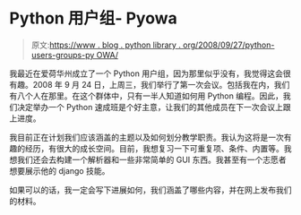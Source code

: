 # Python 用户组- Pyowa

> 原文:[https://www . blog . python library . org/2008/09/27/python-users-groups-py OWA/](https://www.blog.pythonlibrary.org/2008/09/27/python-users-groups-pyowa/)

我最近在爱荷华州成立了一个 Python 用户组，因为那里似乎没有，我觉得这会很有趣。2008 年 9 月 24 日，上周三，我们举行了第一次会议。包括我在内，我们有八个人在那里。在这个群体中，只有一半人知道如何用 Python 编程。因此，我们决定举办一个 Python 速成班是个好主意，让我们的其他成员在下一次会议上跟上进度。

我目前正在计划我们应该涵盖的主题以及如何划分教学职责。我认为这将是一次有趣的经历，有很大的成长空间。目前，我想复习一下可重复项、条件、内置等。我想我们还会去构建一个解析器和一些非常简单的 GUI 东西。我甚至有一个志愿者想要展示他的 django 技能。

如果可以的话，我一定会写下进展如何，我们涵盖了哪些内容，并在网上发布我们的材料。